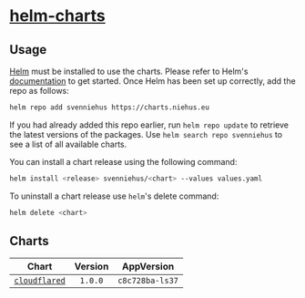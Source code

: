 # [helm-charts](https://github.com/Sven-Niehus/helm-charts)

## Usage

[Helm](https://helm.sh) must be installed to use the charts. Please refer to Helm's [documentation](https://helm.sh/docs) to get started. Once Helm has been set up correctly, add the repo as follows:

```sh
helm repo add svenniehus https://charts.niehus.eu
```

If you had already added this repo earlier, run `helm repo update` to retrieve the latest versions of the packages. Use `helm search repo svenniehus` to see a list of all available charts.

You can install a chart release using the following command:

```sh
helm install <release> svenniehus/<chart> --values values.yaml
```

To uninstall a chart release use `helm`'s delete command:

```sh
helm delete <chart>
```

## Charts

| Chart                                                                                                     | Version  |     AppVersion      |
| --------------------------------------------------------------------------------------------------------- | :------: | :-----------------: |
| [`cloudflared`](https://github.com/Sven-Niehus/helm-charts/tree/main/charts/snapdrop)                     | `1.0.0`  |   `c8c728ba-ls37`   |